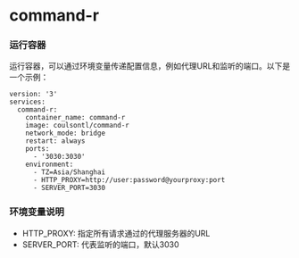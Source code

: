 # command-r

### 运行容器
运行容器，可以通过环境变量传递配置信息，例如代理URL和监听的端口。以下是一个示例：

```
version: '3'
services:
  command-r:
    container_name: command-r
    image: coulsontl/command-r
    network_mode: bridge
    restart: always
    ports:
      - '3030:3030'
    environment:
      - TZ=Asia/Shanghai
      - HTTP_PROXY=http://user:password@yourproxy:port
      - SERVER_PORT=3030
```

### 环境变量说明
* HTTP_PROXY: 指定所有请求通过的代理服务器的URL
* SERVER_PORT: 代表监听的端口，默认3030
